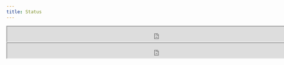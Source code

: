 ```yaml
---
title: Status
---
```


<iframe class="ci-result" src="https://util.hybrid-cloud-patterns.io/dashboard.php?platform=aws" width="800" height="40"> </iframe><br/>

<iframe class="ci-result" src="https://util.hybrid-cloud-patterns.io/dashboard.php?pattern=manuela" width="800" height="40"> </iframe><br/>

  <div class='results'>
    <p id="results1"> </p>
    <script type="text/javascript" src="/js/dashboard.js"></script>
    <script>
      obtainBadges('https://util.hybrid-cloud-patterns.io/bucket.xml', 'results1', 'platform');
    </script>
  </div>

  <div class='results'>
    <p id="results2"> </p>
    <script type="text/javascript" src="/js/dashboard.js"></script>
    <script>
      obtainBadges('https://util.hybrid-cloud-patterns.io/bucket.xml', 'results2', 'pattern', 'mcgitops');
    </script>
  </div>

